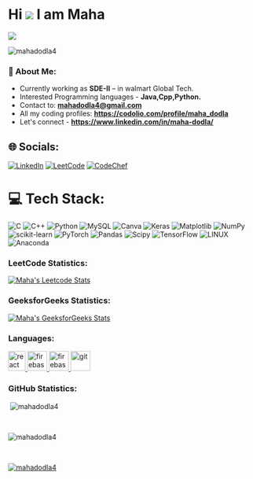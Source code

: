 # Hi ![](https://user-images.githubusercontent.com/18350557/176309783-0785949b-9127-417c-8b55-ab5a4333674e.gif) I am **Maha**

<!-- 
- 📫 How to reach me: <a href="https://www.linkedin.com/in/maha-dodla/" style="color: #0060B6; text-decoration: none;">Linkedin</a>
- ⚡ Fun fact: const [developerMode, setDeveloperMode] = useState('On. Always.');
 -->

<a href="https://www.github.com/mahadodla4" target="_blank" rel="noreferrer"><img
src="https://img.shields.io/github/followers/mahadodla4?logo=github&style=for-the-badge&color=0891b2&labelColor=1c1917" /></a>
<p align="left"> <img src="https://komarev.com/ghpvc/?username=mahadodla4&label=Profile%20views&color=0e75b6&style=flat" alt="mahadodla4" /> </p>

### 💫 About Me:

* Currently working as **SDE-II** – in walmart Global Tech.
* Interested Programming languages - **Java,Cpp,Python.**
* Contact to: **mahadodla4@gmail.com**
* All my coding profiles: **https://codolio.com/profile/maha_dodla**
* Let's connect - **https://www.linkedin.com/in/maha-dodla/**

## 🌐 Socials:
[![LinkedIn](https://img.shields.io/badge/LinkedIn-%230077B5.svg?logo=linkedin&logoColor=white)](https://www.linkedin.com/in/mahalakshmi-dodla) 
[![LeetCode](https://img.shields.io/badge/LeetCode-%23FFA116.svg?logo=leetcode&logoColor=white)](https://leetcode.com/u/maha_dodla/)
[![CodeChef](https://img.shields.io/badge/CodeChef-%2300765D.svg?logo=codechef&logoColor=white)](https://www.codechef.com/users/maha_dodla05/)

# 💻 Tech Stack:
![C](https://img.shields.io/badge/c-%2300599C.svg?style=for-the-badge&logo=c&logoColor=white) ![C++](https://img.shields.io/badge/c++-%2300599C.svg?style=for-the-badge&logo=c%2B%2B&logoColor=white) ![Python](https://img.shields.io/badge/python-3670A0?style=for-the-badge&logo=python&logoColor=ffdd54) ![MySQL](https://img.shields.io/badge/mysql-%2300000f.svg?style=for-the-badge&logo=mysql&logoColor=white) ![Canva](https://img.shields.io/badge/Canva-%2300C4CC.svg?style=for-the-badge&logo=Canva&logoColor=white) ![Keras](https://img.shields.io/badge/Keras-%23D00000.svg?style=for-the-badge&logo=Keras&logoColor=white) ![Matplotlib](https://img.shields.io/badge/Matplotlib-%23ffffff.svg?style=for-the-badge&logo=Matplotlib&logoColor=black) ![NumPy](https://img.shields.io/badge/numpy-%23013243.svg?style=for-the-badge&logo=numpy&logoColor=white) ![scikit-learn](https://img.shields.io/badge/scikit--learn-%23F7931E.svg?style=for-the-badge&logo=scikit-learn&logoColor=white) ![PyTorch](https://img.shields.io/badge/PyTorch-%23EE4C2C.svg?style=for-the-badge&logo=PyTorch&logoColor=white) ![Pandas](https://img.shields.io/badge/pandas-%23150458.svg?style=for-the-badge&logo=pandas&logoColor=white) ![Scipy](https://img.shields.io/badge/SciPy-%230C55A5.svg?style=for-the-badge&logo=scipy&logoColor=%white) ![TensorFlow](https://img.shields.io/badge/TensorFlow-%23FF6F00.svg?style=for-the-badge&logo=TensorFlow&logoColor=white) ![LINUX](https://img.shields.io/badge/Linux-FCC624?style=for-the-badge&logo=linux&logoColor=black) ![Anaconda](https://img.shields.io/badge/Anaconda-%2344A833.svg?style=for-the-badge&logo=anaconda&logoColor=white)

<!-- [![](https://leetcard.jacoblin.cool/maha_dodla?theme=dark)](https://leetcode.com/maha_dodla/) -->

<!--[![Maha's geeksForgeeks stats](https://geeks-for-geeks-stats-api-napiyo.vercel.app/?userName=mahadodla4)](https://auth.geeksforgeeks.org/user/mahadodla4)-->

<h3 align="left">LeetCode Statistics:</h3>

[![Maha's Leetcode Stats](https://leetcard.jacoblin.cool/maha_dodla?ext=contest)](https://leetcode.com/maha_dodla/)

<h3 align="left"> GeeksforGeeks Statistics:</h3>

[![Maha's GeeksforGeeks Stats](https://geeks-for-geeks-stats-card.vercel.app/?username=maha_dodla)](https://auth.geeksforgeeks.org/user/maha_dodla)

<!-- <h3 align="left">CodeForces Statistics:</h3>

![CodeForces Stats](https://codeforces-readme-stats.vercel.app/api/card?username=mahadodla4) -->

<h3 align="left">Languages:</h3>
<p align="left">
<a href="https://reactjs.org/" target="_blank" rel="noreferrer">
<img src="https://upload.wikimedia.org/wikipedia/commons/thumb/1/18/ISO_C%2B%2B_Logo.svg/800px-ISO_C%2B%2B_Logo.svg.png" alt="react" width="35" height="40"/> </a></a> <a href="https://firebase.google.com/" target="_blank" rel="noreferrer"> <img src="https://cdn4.iconfinder.com/data/icons/logos-and-brands/512/267_Python_logo-512.png" alt="firebase" width="40" height="40"/> </a><a href="https://firebase.google.com/" target="_blank" rel="noreferrer"> <img src="https://upload.wikimedia.org/wikipedia/commons/thumb/9/99/Unofficial_JavaScript_logo_2.svg/2048px-Unofficial_JavaScript_logo_2.svg.png" alt="firebase" width="40" height="40"/> </a>  <a href="https://git-scm.com/" target="_blank" rel="noreferrer"> <img src="https://cdn-icons-png.flaticon.com/512/226/226777.png" alt="git" width="40" height="40"/> </a> 
<!--
<h3 align="left">Frameworks and Tools:</h3>
<p align="left"> <a href="https://reactjs.org/" target="_blank" rel="noreferrer"> <img src="https://upload.wikimedia.org/wikipedia/commons/thumb/a/a7/React-icon.svg/2300px-React-icon.svg.png" alt="react" width="40" height="40"/> </a> <a href="https://firebase.google.com/" target="_blank" rel="noreferrer"> <img src="https://www.tutorialsteacher.com/Content/images/home/mongodb.svg" alt="firebase" width="40" height="40"/> </a> 
 <a href="https://firebase.google.com/" target="_blank" rel="noreferrer"> <img src="https://www.vectorlogo.zone/logos/firebase/firebase-icon.svg" alt="firebase" width="40" height="40"/> </a>  
  <a href="https://flutter.dev" target="_blank" rel="noreferrer"> <img src="https://wsofter.ru/wp-content/uploads/2017/12/node-express.png" alt="express" width="40" height="40"/> </a> <a href="https://git-scm.com/" target="_blank" rel="noreferrer"> <img src="https://img.icons8.com/nolan/512/github.png" alt="git" width="40" height="40"/> </a>  </a> <a href="https://tailwindcss.com/" target="_blank" rel="noreferrer"> <img src="https://seeklogo.com/images/N/nodejs-logo-FBE122E377-seeklogo.com.png" alt="tailwind" width="40" height="40"/> </a> </a>   </p> -->

<h3 align="left">GitHub Statistics:</h3>
<p>&nbsp;<img align="center" src="https://github-readme-stats.vercel.app/api?username=mahadodla4&show_icons=true&locale=en" alt="mahadodla4" /></p>
<br>
<p><img align="center" src="https://github-readme-stats.vercel.app/api/top-langs?username=mahadodla4&show_icons=true&locale=en&layout=compact" alt="mahadodla4" /></p>
<br>
<p align="left"> <a href="https://github.com/ryo-ma/github-profile-trophy"><img src="https://github-profile-trophy.vercel.app/?username=mahadodla4" alt="mahadodla4" /></a> </p>
